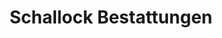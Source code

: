 ---
title: "Schallock Bestattungen"
url: /werder-havel/schallock-bestattungen-eisenbahnstrasse/
shop: Bestattungen
---